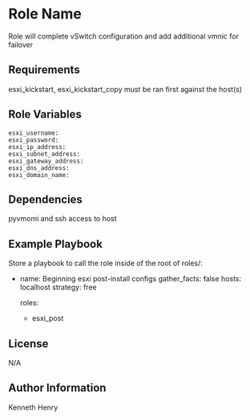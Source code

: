 Role Name
=========

Role will complete vSwitch configuration and add additional vmnic for failover

Requirements
------------

esxi_kickstart, esxi_kickstart_copy must be ran first against the host(s)

Role Variables
--------------

    esxi_username: 
    esxi_password: 
    esxi_ip_address: 
    esxi_subnet_address: 
    esxi_gateway_address: 
    esxi_dns_address: 
    esxi_domain_name:

Dependencies
------------

pyvmomi and ssh access to host

Example Playbook
----------------

Store a playbook to call the role inside of the root of roles/:

- name: Beginning esxi post-install configs
  gather_facts: false
  hosts: localhost
  strategy: free

  roles:
    - esxi_post

License
-------

N/A

Author Information
------------------

Kenneth Henry
